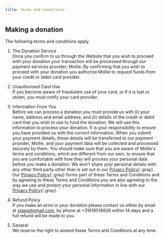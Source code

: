 ```yaml
---
title: Terms and conditions
---
```


## Making a donation

The following terms and conditions apply.

1. The Donation Service<br />Once you confirm to us through the Website that you wish to proceed with your donation your transaction will be processed through our payment services provider, Mollie. By confirming that you wish to proceed with your donation you authorise Mollie to request funds from your credit or debit card provider.

2. Unauthorised Card Use<br />If you become aware of fraudulent use of your card, or if it is lost or stolen, you must notify your card provider.

3. Information From You<br />Before we can process a donation you must provide us with (i) your name, address and email address; and (ii) details of the credit or debit card that you wish to use to fund the donation. We will use this information to process your donation. It is your responsibility to ensure you have provided us with the correct information. When you submit your payment details, these details will be transferred to our payment provider, Mollie, and your payment data will be collected and processed securely by them. You should make sure that you are aware of Mollie's terms and conditions, which are different from our own, to ensure that you are comfortable with how they will process your personal data before you make a donation. We won’t share your personal details with any other third party other than is set out in our [Privacy Policy](/privacy){:.gray}. Our [Privacy Policy](/privacy){:.gray} forms part of these Terms and Conditions and by agreeing to these Terms and Conditions you are also agreeing to the way we use and protect your personal information in line with our [Privacy Policy](/privacy){:.gray}.

4. Refund Policy<br />If you make an error in your donation please contact us either by email at xtapo@gmail.com, by phone at +31618518928 within 14 days and a full refund will be made to you.

5. General<br />We reserve the right to amend these Terms and Conditions at any time.